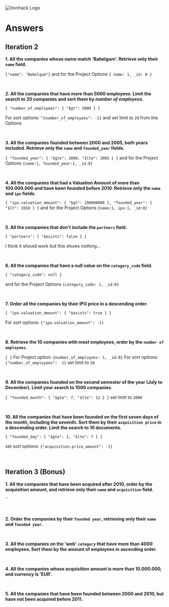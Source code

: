 ![Ironhack Logo](https://i.imgur.com/1QgrNNw.png)

# Answers

## Iteration 2

**1. All the companies whose name match 'Babelgum'. Retrieve only their `name` field.**

<!-- Your Query Goes Here -->

`{"name": "Babelgum"}`
and for the Project Options `{ name: 1, _id: 0 }`

<br>

**2. All the companies that have more than 5000 employees. Limit the search to 20 companies and sort them by _number of employees_.**

<!-- Your Query Goes Here -->

`{ "number_of_employees": { "$gt": 5000 } }`

For sort options: `"{number_of_employees": -1}`
and set limit to `20` from the Options

<br>

**3. All the companies founded between 2000 and 2005, both years included. Retrieve only the `name` and `founded_year` fields.**

<!-- Your Query Goes Here -->

`{ "founded_year": { "$gte": 2000, "$lte": 2005 } }`
and for the Project Options `{name:1, founded_year:1, _id:0}`

<br>

**4. All the companies that had a Valuation Amount of more than 100.000.000 and have been founded before 2010. Retrieve only the `name` and `ipo` fields.**

<!-- Your Query Goes Here -->

`{ "ipo.valuation_amount": { "$gt": 100000000 }, "founded_year": { "$lt": 2010 } }`
and for the Project Options `{name:1, ipo:1, _id:0}`

<br>

**5. All the companies that don't include the `partners` field.**

<!-- Your Query Goes Here -->

`{ "partners": { "$exists": false } }`

I think it should work but this shows nothing...

<br>

**6. All the companies that have a null value on the `category_code` field.**

<!-- Your Query Goes Here -->

`{ "category_code": null }`

and for the Project Options `{category_code: 1, _id:0}`

<br>

**7. Order all the companies by their IPO price in a descending order.**

<!-- Your Query Goes Here -->

`{ "ipo.valuation_amount": { "$exists": true } }`

For sort options: `{"ipo.valuation_amount": -1}`

<br>

**8. Retrieve the 10 companies with most employees, order by the `number of employees`.**

<!-- Your Query Goes Here -->

`{ }`
For Project option: `{number_of_employees: 1, _id:0}`
For sort options: `{"number_of_employees": -1}`
set limit to `10`

<br>

**9. All the companies founded on the second semester of the year (July to December). Limit your search to 1000 companies.**

<!-- Your Query Goes Here -->

`{ "founded_month": { "$gte": 7, "$lte": 12 } }`
set limit to `1000`

<br>

**10. All the companies that have been founded on the first seven days of the month, including the seventh. Sort them by their `acquisition price` in a descending order. Limit the search to 10 documents.**

<!-- Your Query Goes Here -->

`{ "founded_day": { "$gte": 1, "$lte": 7 } }`

set sort options: `{"acquisition.price_amount": -1}`

<br>

## Iteration 3 (Bonus)

**1. All the companies that have been acquired after 2010, order by the acquisition amount, and retrieve only their `name` and `acquisition` field.**

<!-- Your Query Goes Here -->

``

<br>

**2. Order the companies by their `founded year`, retrieving only their `name` and `founded year`.**

<!-- Your Query Goes Here -->

<br>

**3. All the companies on the 'web' `category` that have more than 4000 employees. Sort them by the amount of employees in ascending order.**

<!-- Your Query Goes Here -->

<br>

**4. All the companies whose acquisition amount is more than 10.000.000, and currency is 'EUR'.**

<!-- Your Query Goes Here -->

<br>

**5. All the companies that have been founded between 2000 and 2010, but have not been acquired before 2011.**

<!-- Your Query Goes Here -->

<br>
